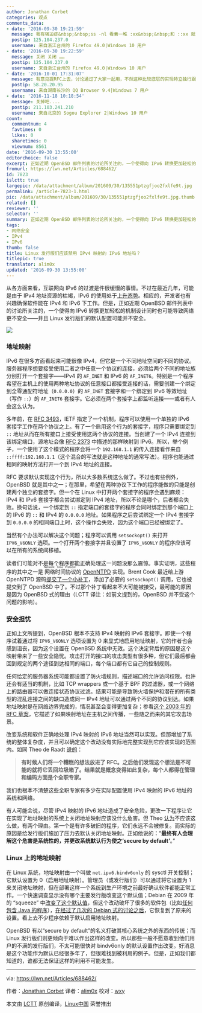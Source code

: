 ```yaml
---
author: Jonathan Corbet
categories: 观点
comments_data:
- date: '2016-09-30 19:21:59'
  message: 我有强迫症&nbsp;&nbsp;ss -nl 看着一堆 :xx&nbsp;&nbsp;和 ::xx 就头疼，所以直接关系ipv6 清净了不少。
  postip: 125.104.237.0
  username: 来自浙江台州的 Firefox 49.0|Windows 10 用户
- date: '2016-09-30 19:22:59'
  message: 关闭 关闭 ……
  postip: 125.104.237.0
  username: 来自浙江台州的 Firefox 49.0|Windows 10 用户
- date: '2016-10-01 17:31:07'
  message: 有意见提RFC上去，讨论通过了大家一起用，不然这种比较底层的实现特立独行跟社区过不去不会有好下场。OpenBSD很好么？Linux本质是工程派的，为什么要向学院派的看齐，嗯？
  postip: 58.20.20.95
  username: 来自湖南长沙的 QQ Browser 9.4|Windows 7 用户
- date: '2016-11-18 10:18:54'
  message: 关掉吧....
  postip: 211.103.241.210
  username: 来自北京的 Sogou Explorer 2|Windows 10 用户
count:
  commentnum: 4
  favtimes: 0
  likes: 0
  sharetimes: 0
  viewnum: 8561
date: '2016-09-30 13:55:00'
editorchoice: false
excerpt: 正如近期 OpenBSD 邮件列表的讨论所关注的，一个使得向 IPv6 转换更加轻松的机制设计同时也可能导致网络更不安全——并且 Linux 发行版们的默认配置可能并不安全。
fromurl: https://lwn.net/Articles/688462/
id: 7823
islctt: true
largepic: /data/attachment/album/201609/30/135551ptzgfjoo2fxlfe9t.jpg
permalink: /article-7823-1.html
pic: /data/attachment/album/201609/30/135551ptzgfjoo2fxlfe9t.jpg.thumb.jpg
related: []
reviewer: ''
selector: ''
summary: 正如近期 OpenBSD 邮件列表的讨论所关注的，一个使得向 IPv6 转换更加轻松的机制设计同时也可能导致网络更不安全——并且 Linux 发行版们的默认配置可能并不安全。
tags:
- 网络安全
- IPv4
- IPv6
thumb: false
title: Linux 发行版们应该禁用 IPv4 映射的 IPv6 地址吗？
titlepic: true
translator: alim0x
updated: '2016-09-30 13:55:00'
---
```


从各方面来看，互联网向 IPv6 的过渡是件很缓慢的事情。不过在最近几年，可能是由于 IPv4 地址资源的枯竭，IPv6 的使用处于[上升态势](https://www.google.com/intl/en/ipv6/statistics.html)。相应的，开发者也有兴趣确保软件能在 IPv4 和 IPv6 下工作。但是，正如近期 OpenBSD 邮件列表中的讨论所关注的，一个使得向 IPv6 转换更加轻松的机制设计同时也可能导致网络更不安全——并且 Linux 发行版们的默认配置可能并不安全。


![](/data/attachment/album/201609/30/135551ptzgfjoo2fxlfe9t.jpg)


### 地址映射


IPv6 在很多方面看起来可能很像 IPv4，但它是一个不同地址空间的不同的协议。服务器程序想要接受使用二者之中任意一个协议的连接，必须给两个不同的地址族分别打开一个套接字——IPv4 的 `AF_INET` 和 IPv6 的 `AF_INET6`。特别是一个程序希望在主机上的使用两种地址协议的任意接口都接受连接的话，需要创建一个绑定到全零通配符地址（`0.0.0.0`）的 `AF_INET` 套接字和一个绑定到 IPv6 等效地址（写作 `::`）的 `AF_INET6` 套接字。它必须在两个套接字上都监听连接——或者有人会这么认为。


多年前，在 [RFC 3493](https://tools.ietf.org/html/rfc3493#section-3.7)，IETF 指定了一个机制，程序可以使用一个单独的 IPv6 套接字工作在两个协议之上。有了一个启用这个行为的套接字，程序只需要绑定到 `::` 地址从而在所有接口上接受使用这两个协议的连接。当创建了一个 IPv4 连接到该绑定端口，源地址会像 [RFC 2373](https://tools.ietf.org/html/rfc2373#page-10) 中描述的那样映射到 IPv6。所以，举个例子，一个使用了这个模式的程序会将一个 `192.168.1.1` 的传入连接看作来自 `::ffff:192.168.1.1`（这个混合的写法就是这种地址的通常写法）。程序也能通过相同的映射方法打开一个到 IPv4 地址的连接。


RFC 要求默认实现这个行为，所以大多数系统这么做了。不过也有些例外，OpenBSD 就是其中之一；在那里，希望在两种协议下工作的程序能做的只能是创建两个独立的套接字。但一个在 Linux 中打开两个套接字的程序会遇到麻烦：IPv4 和 IPv6 套接字都会尝试绑定到 IPv4 地址，所以不论是哪个，后者都会失败。换句话说，一个绑定到 `::` 指定端口的套接字的程序会同时绑定到那个端口上的 IPv6 的 `::` 和 IPv4 的 `0.0.0.0` 地址。如果程序之后尝试绑定一个 IPv4 套接字到 `0.0.0.0` 的相同端口上时，这个操作会失败，因为这个端口已经被绑定了。


当然有个办法可以解决这个问题；程序可以调用 `setsockopt()` 来打开 `IPV6_V6ONLY` 选项。一个打开两个套接字并且设置了 `IPV6_V6ONLY` 的程序应该可以在所有的系统间移植。


读者们可能对不是每个程序都能正确处理这一问题没那么震惊。事实证明，这些程序的其中之一是<ruby> 网络时间协议 <rp>  （ </rp> <rt>  Network Time Protocol </rt> <rp>  ） </rp></ruby>的 [OpenNTPD](https://github.com/openntpd-portable/) 实现。Brent Cook 最近给上游 OpenNTPD 源码[提交了一个小补丁](https://lwn.net/Articles/688464/)，添加了必要的 `setsockopt()` 调用，它也被提交到了 OpenBSD 中了。不过那个补丁看起来不大可能被接受，最可能的原因是因为 OpenBSD 式的理由（LCTT 译注：如前文提到的，OpenBSD 并不受这个问题的影响）。


### 安全担忧


正如上文所提到，OpenBSD 根本不支持 IPv4 映射的 IPv6 套接字。即使一个程序试着通过将 `IPV6_V6ONLY` 选项设置为 0 来显式地启用地址映射，它的作者也会感到沮丧，因为这个设置在 OpenBSD 系统中无效。这个决定背后的原因是这个映射带来了一些安全隐忧。攻击打开的接口的攻击类型有很多种，但它们最后都会回到规定的两个途径到达相同的端口，每个端口都有它自己的控制规则。


任何给定的服务器系统可能都设置了防火墙规则，描述端口的允许访问权限。也许还会有适当的机制，比如 TCP wrappers 或一个基于 BPF 的过滤器，或一个网络上的路由器可以做连接状态协议过滤。结果可能是导致防火墙保护和潜在的所有类型的混乱连接之间的缺口造成同一 IPv4 地址可以通过两个不同的协议到达。如果地址映射是在网络边界完成的，情况甚至会变得更加复杂；参看[这个 2003 年的 RFC 草案](https://tools.ietf.org/html/draft-itojun-v6ops-v4mapped-harmful-02)，它描述了如果映射地址在主机之间传播，一些随之而来的其它攻击场景。


改变系统和软件正确地处理 IPv4 映射的 IPv6 地址当然可以实现。但那增加了系统的整体复杂度，并且可以确定这个改动没有实际地完整实现到它应该实现的范围内。如同 Theo de Raadt [说的](https://lwn.net/Articles/688465/)：



> 
> **有时候人们将一个糟糕的想法放进了 RFC。之后他们发现这个想法是不可能的就将它丢回垃圾箱了。结果就是概念变得如此复杂，每个人都得在管理和编码方面是个全职专家。**
> 
> 
> 


我们也根本不清楚这些全职专家有多少在实际配置使用 IPv4 映射的 IPv6 地址的系统和网络。


有人可能会说，尽管 IPv4 映射的 IPv6 地址造成了安全危险，更改一下程序让它在实现了地址映射的系统上关闭地址映射应该没什么危害。但 Theo [认为](https://lwn.net/Articles/688466/)不应该这么做，有两个理由。第一个是有许多破旧的程序，它们永远不会被修复。而实际的原因是给发行版们施加了压力去默认关闭地址映射。正如他说的：“**最终有人会理解这个危害是系统性的，并更改系统默认行为使之‘secure by default’**。”


### Linux 上的地址映射


在 Linux 系统，地址映射由一个叫做 `net.ipv6.bindv6only` 的 sysctl 开关控制；它默认设置为 0（启用地址映射）。管理员（或发行版们）可以通过将它设置为 1 来关闭地址映射，但在部署这样一个系统到生产环境之前最好确认软件都能正常工作。一个快速调查显示没有哪个主要发行版改变这个默认值；Debian 在 2009 年的 “squeeze” 中[改变了这个默认值](https://lists.debian.org/debian-devel/2009/10/msg00541.html)，但这个改动破坏了很多的软件包（比如[任何包含 Java 的程序](https://bugs.debian.org/cgi-bin/bugreport.cgi?bug=560056)），[在经过了几次的 Debian 式的讨论之后](https://lists.debian.org/debian-devel/2010/04/msg00099.html)，它恢复到了原来的设置。看上去不少程序依赖于默认启用地址映射。


OpenBSD 有以“secure by default”的名义打破其核心系统之外的东西的传统；而 Linux 发行版们则更倾向于难以作出这样的改变。所以那些一般不愿意收到他们用户的不满的发行版们，不太可能很快对 bindv6only 的默认设置作出改变。好消息是这个功能作为默认已经很多年了，但很难找到被利用的例子。但是，正如我们都知道的，谁都无法保证这样的利用不可能发生。




---


via: <https://lwn.net/Articles/688462/>


作者：[Jonathan Corbet](https://lwn.net/) 译者：[alim0x](https://github.com/alim0x) 校对：[wxy](https://github.com/wxy)


本文由 [LCTT](https://github.com/LCTT/TranslateProject) 原创编译，[Linux中国](https://linux.cn/) 荣誉推出